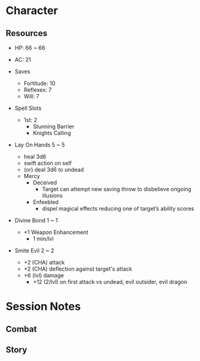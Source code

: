 # Character

## Resources

- HP: 66 ~ 66

- AC: 21

- Saves
    - Fortitude: 10
    - Reflexex: 7
    - Will: 7

- Spell Slots
    - 1st: 2
        - Stunning Barrier
        - Knights Calling

- Lay On Hands 5 ~ 5
    - heal 3d6
    - swift action on self
    - (or) deal 3d6 to undead
    - Mercy
        - Deceived
            - Target can attempt new saving throw to disbelieve ongoing illusions
        - Enfeebled
            - dispel magical effects reducing one of target’s ability scores

- Divine Bond 1 ~ 1
    - +1 Weapon Enhancement 
        - 1 min/lvl

- Smite Evil 2 ~ 2
    - +2 (CHA) attack
    - +2 (CHA) deflection against target's attack
    - +6 (lvl) damage
        - +12 (2/lvl) on first attack vs undead, evil outsider, evil dragon

# Session Notes

## Combat

## Story

